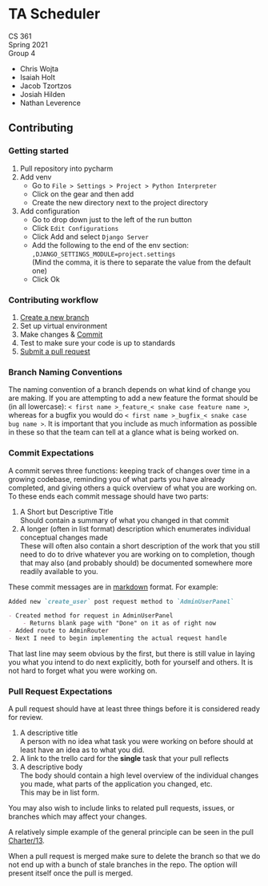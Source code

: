 # TA Scheduler

CS 361  
Spring 2021  
Group 4

- Chris Wojta
- Isaiah Holt
- Jacob Tzortzos
- Josiah Hilden
- Nathan Leverence

## Contributing

### Getting started

1. Pull repository into pycharm
2. Add venv
	- Go to `File > Settings > Project > Python Interpreter`
	- Click on the gear and then add
	- Create the new directory next to the project directory
3. Add configuration
	- Go to drop down just to the left of the run button
	- Click `Edit Configurations`
	- Click Add and select `Django Server`
	- Add the following to the end of the env section:  
	  `,DJANGO_SETTINGS_MODULE=project.settings`  
	  (Mind the comma, it is there to separate the value from the default one)
	- Click Ok

### Contributing workflow

1. [Create a new branch](#branch-naming-conventions)
3. Set up virtual environment
4. Make changes & [Commit](#commit-expectations)
5. Test to make sure your code is up to standards
6. [Submit a pull request](#pull-request-expectations)

### Branch Naming Conventions

The naming convention of a branch depends on what kind of change you are making.
If you are attempting to add a new feature the format should be (in all lowercase):
`< first name >_feature_< snake case feature name >`, whereas for a bugfix you
would do `< first name >_bugfix_< snake case bug name >`. It is important that
you include as much information as possible in these so that the team can tell at
a glance what is being worked on.

### Commit Expectations

A commit serves three functions: keeping track of changes over time in a growing
codebase, reminding you of what parts you have already completed, and giving
others a quick overview of what you are working on.  
To these ends each commit message should have two parts:

1. A Short but Descriptive Title  
   Should contain a summary of what you changed in that commit
2. A longer (often in list format) description which enumerates individual
   conceptual changes made  
   These will often also contain a short description of the work that you still
   need to do to drive whatever you are working on to completion, though that may
   also (and probably should) be documented somewhere more readily available to you.

These commit messages are in [markdown](https://www.markdownguide.org/cheat-sheet)
format. For example:

```markdown
Added new `create_user` post request method to `AdminUserPanel`

- Created method for request in AdminUserPanel
    - Returns blank page with "Done" on it as of right now
- Added route to AdminRouter
- Next I need to begin implementing the actual request handle
```

That last line may seem obvious by the first, but there is still value in laying
you what you intend to do next explicitly, both for yourself and others. It is not
hard to forget what you were working on.

### Pull Request Expectations

A pull request should have at least three things before it is considered ready
for review.

1. A descriptive title  
   A person with no idea what task you were working on before should at least have
   an idea as to what you did.
2. A link to the trello card for the **single** task that your pull reflects
3. A descriptive body  
   The body should contain a high level overview of the individual changes you
   made, what parts of the application you changed, etc.  
   This may be in list form.

You may also wish to include links to related pull requests, issues, or branches which
may affect your changes.

A relatively simple example of the general principle can be seen in the pull
[Charter/13](https://github.com/cs361-spring2021-team4/Charter/pull/13).

When a pull request is merged make sure to delete the branch so that we do not
end up with a bunch of stale branches in the repo. The option will present itself
once the pull is merged.
